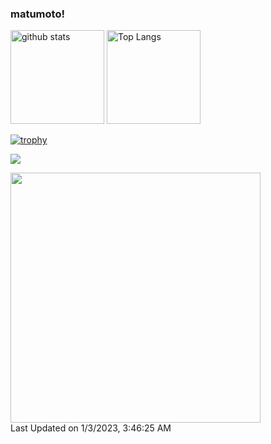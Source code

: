 ### matumoto!

<p align="left"> 
  <img alt="github stats" height="150px" src="https://github-readme-stats.vercel.app/api?username=matumoto1234&show_icons=ture&theme=vue" />
  <img alt="Top Langs" height="150px" src="https://github-readme-stats.vercel.app/api/top-langs/?username=matumoto1234&layout=compact&show_icons=true&theme=vue" />
</p>

[![trophy](https://github-profile-trophy.vercel.app/?username=matumoto1234&column=7)](https://github.com/ryo-ma/github-profile-trophy)

![](https://github-profile-summary-cards.vercel.app/api/cards/profile-details?username=matumoto1234&theme=vue)

<!--START_SECTION:lapras-card-->
<a href="https://lapras.com/public/GWJOEQO" target="_blank" rel="noopener noreferrer"><img src="https://lapras-card-generator.vercel.app/api/svg?e=3.32&b=2.85&i=3.27&b1=%2334495e&b2=%2341b883&i1=%2341b883&i2=%239effd3&l=ja" width="400" ></a>  
Last Updated on 1/3/2023, 3:46:25 AM
<!--END_SECTION:lapras-card-->
